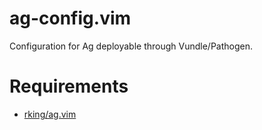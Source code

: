 # ag-config.vim
Configuration for Ag deployable through Vundle/Pathogen.

# Requirements
* [rking/ag.vim](https://github.com/rking/ag.vim)
